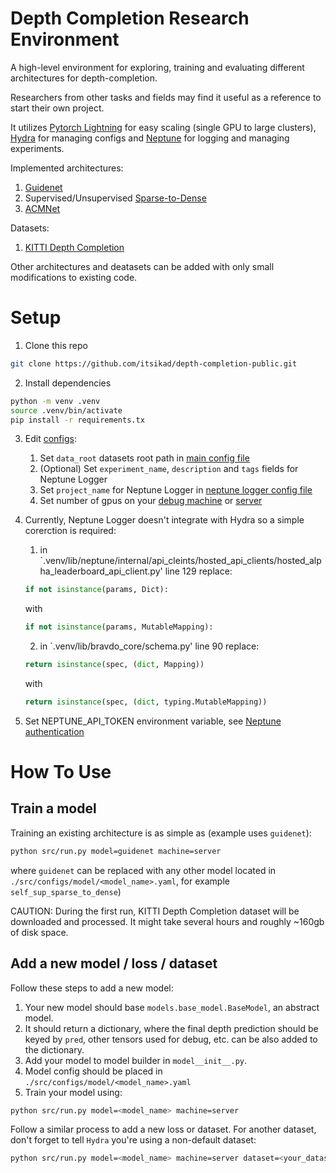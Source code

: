 # Depth Completion Research Environment

A high-level environment for exploring, training and evaluating different architectures for depth-completion. 

Researchers from other tasks and fields may find it useful as a reference to start their own project.

It utilizes [Pytorch Lightning](https://pytorch-lightning.readthedocs.io/en/stable/) for easy scaling (single GPU to large clusters), [Hydra](https://hydra.cc/docs/intro/) for managing configs and [Neptune](https://neptune.ai/) for logging and managing experiments.

Implemented architectures:
1. [Guidenet](https://github.com/kakaxi314)
2. Supervised/Unsupervised [Sparse-to-Dense](https://github.com/fangchangma/self-supervised-depth-completion)
3. [ACMNet](https://github.com/sshan-zhao/ACMNet)

Datasets:
1. [KITTI Depth Completion](http://www.cvlibs.net/datasets/kitti/eval_depth.php?benchmark=depth_completion)

Other architectures and deatasets can be added with only small modifications to existing code.

# Setup
1. Clone this repo
```bash
git clone https://github.com/itsikad/depth-completion-public.git
```

2. Install dependencies
```bash
python -m venv .venv
source .venv/bin/activate
pip install -r requirements.tx
```

3. Edit [configs](./src/configs/):
    1. Set `data_root` datasets root path in [main config file](./src/configs/config.yaml)
    2. (Optional) Set `experiment_name`, `description` and `tags` fields for Neptune Logger
    3. Set `project_name` for Neptune Logger in [neptune logger config file](./src/configs/logger/neptune.yaml)
    4. Set number of gpus on your [debug machine](configs/machine/debug.yaml) or [server](configs/machine/server.yaml)

4. Currently, Neptune Logger doesn't integrate with Hydra so a simple corerction is required:
    1. in `.venv/lib/neptune/internal/api_cleints/hosted_api_clients/hosted_alpha_leaderboard_api_client.py' line 129 replace:
    ```python
    if not isinstance(params, Dict):
    ```
    with
    ```python
    if not isinstance(params, MutableMapping):
    ```

    2. in `.venv/lib/bravdo_core/schema.py' line 90 replace:
    ```python
    return isinstance(spec, (dict, Mapping))
    ```
    with
    ```python
    return isinstance(spec, (dict, typing.MutableMapping))
    ```

5. Set NEPTUNE_API_TOKEN environment variable, see [Neptune authentication](https://docs.neptune.ai/getting-started/installation)

# How To Use

## Train a model
Training an existing architecture is as simple as (example uses `guidenet`):

```bash
python src/run.py model=guidenet machine=server
```

where `guidenet` can be replaced with any other model located in `./src/configs/model/<model_name>.yaml`, for example `self_sup_sparse_to_dense`)

CAUTION: During the first run, KITTI Depth Completion dataset will be downloaded and processed. It might take several hours and roughly ~160gb of disk space.

## Add a new model / loss / dataset

Follow these steps to add a new model:

1. Your new model should base `models.base_model.BaseModel`, an abstract model.
2. It should return a dictionary, where the final depth prediction should be keyed by `pred`, other tensors used for debug, etc. can be also added to the dictionary.
3. Add your model to model builder in `model__init__.py`.
4. Model config should be placed in `./src/configs/model/<model_name>.yaml`
5. Train your model using:

```bash
python src/run.py model=<model_name> machine=server
```

Follow a similar process to add a new loss or dataset. For another dataset, don't forget to tell `Hydra` you're using a non-default dataset:

```bash
python src/run.py model=<model_name> machine=server dataset=<your_dataset>
```
